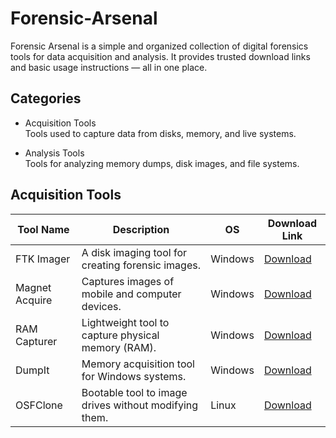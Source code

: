 # Forensic-Arsenal
Forensic Arsenal is a simple and organized collection of digital forensics tools for data acquisition and analysis.   It provides trusted download links and basic usage instructions — all in one place.

## Categories

- Acquisition Tools  
  Tools used to capture data from disks, memory, and live systems.

- Analysis Tools  
  Tools for analyzing memory dumps, disk images, and file systems.



## Acquisition Tools

| Tool Name        | Description                                          | OS        | Download Link |
|------------------|------------------------------------------------------|-----------|----------------|
| FTK Imager       | A disk imaging tool for creating forensic images.    | Windows   | [Download](https://www.exterro.com/ftk-imager-download) |
| Magnet Acquire   | Captures images of mobile and computer devices.      | Windows   | [Download](https://www.magnetforensics.com/resources/magnet-acquire/) |
| RAM Capturer     | Lightweight tool to capture physical memory (RAM).   | Windows   | [Download](https://belkasoft.com/ram-capturer) |
| DumpIt           | Memory acquisition tool for Windows systems.         | Windows   | [Download](https://www.comae.com/tools) |
| OSFClone         | Bootable tool to image drives without modifying them.| Linux     | [Download](https://www.osforensics.com/tools/create-disk-images.html) |

